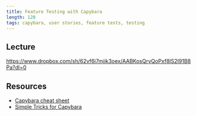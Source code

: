 ```yaml
---
title: Feature Testing with Capybara
length: 120
tags: capybara, user stories, feature tests, testing
---
```


## Lecture

https://www.dropbox.com/sh/62vf6i7mjjk3oex/AABKosQrvQoPxf8lS2I91B8Pa?dl=0

## Resources

* [Capybara cheat sheet](https://gist.github.com/zhengjia/428105)
* [Simple Tricks for Capybara](http://www.elabs.se/blog/51-simple-tricks-to-clean-up-your-capybara-tests)
